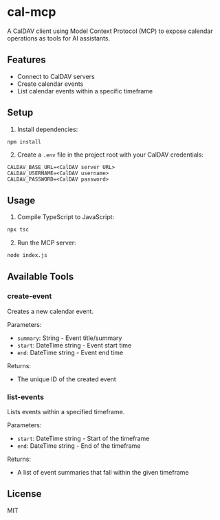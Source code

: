 # cal-mcp

A CalDAV client using Model Context Protocol (MCP) to expose calendar operations as tools for AI assistants.

## Features

- Connect to CalDAV servers
- Create calendar events
- List calendar events within a specific timeframe

## Setup

1. Install dependencies:
```bash
npm install
```

2. Create a `.env` file in the project root with your CalDAV credentials:
```
CALDAV_BASE_URL=<CalDAV server URL>
CALDAV_USERNAME=<CalDAV username>
CALDAV_PASSWORD=<CalDAV password>
```

## Usage

1. Compile TypeScript to JavaScript:
```bash
npx tsc
```

2. Run the MCP server:
```bash
node index.js
```

## Available Tools

### create-event

Creates a new calendar event.

Parameters:
- `summary`: String - Event title/summary
- `start`: DateTime string - Event start time
- `end`: DateTime string - Event end time

Returns:
- The unique ID of the created event

### list-events

Lists events within a specified timeframe.

Parameters:
- `start`: DateTime string - Start of the timeframe
- `end`: DateTime string - End of the timeframe

Returns:
- A list of event summaries that fall within the given timeframe

## License

MIT
